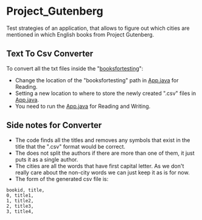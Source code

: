 # Project_Gutenberg
Test strategies of an application, that allows to figure out which cities are mentioned in which English books from Project Gutenberg.
## Text To Csv Converter
To convert all the txt files inside the "[booksfortesting](https://github.com/UsernameDiana/Project_Gutenberg/tree/master/booksfortesting)":
 - Change the location of the "booksfortesting" path in [App.java](https://github.com/UsernameDiana/Project_Gutenberg/blob/master/src/main/java/TestingExamForPlebs/TxtToCsv/App.java) for Reading.
 - Setting a new location to where to store the newly created ".csv" files in [App.java](https://github.com/UsernameDiana/Project_Gutenberg/blob/master/src/main/java/TestingExamForPlebs/TxtToCsv/App.java).
 - You need to run the [App.java](https://github.com/UsernameDiana/Project_Gutenberg/blob/master/src/main/java/TestingExamForPlebs/TxtToCsv/App.java) for Reading and Writing.

## Side notes for Converter
 
 - The code finds all the titles and removes any symbols that exist in the title that the ".csv" format would be correct.
 - The does not split the authors if there are more than one of them, it just puts it as a single author.
 - The cities are all the words that have first capital letter. As we don't really care about the non-city words we can just keep it as is for now. 
 - The form of the generated csv file is:
 ```
 bookid, title,
 0, title1, 
 1, title2,
 2, title3,
 3, title4,
```
